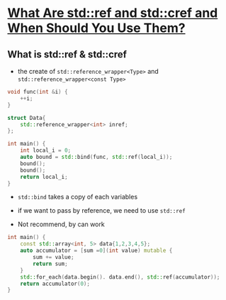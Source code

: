 # [What Are std::ref and std::cref and When Should You Use Them?](https://www.youtube.com/watch?v=YxSg_Gzm-VQ)

## What is std::ref & std::cref

* the create of `std::reference_wrapper<Type>` and `std::reference_wrapper<const Type>`

```cpp
void func(int &i) {
    ++i;
}

struct Data{
    std::reference_wrapper<int> inref;
};

int main() {
    int local_i = 0;
    auto bound = std::bind(func, std::ref(local_i));
    bound();
    bound();
    return local_i;
}
```

* `std::bind` takes a copy of each variables
* if we want to pass by reference, we need to use `std::ref`

* Not recommend, by can work

```cpp
int main() {
    const std::array<int, 5> data{1,2,3,4,5};
    auto accumulator = [sum =0](int value) mutable {
        sum += value;
        return sum;
    }
    std::for_each(data.begin(). data.end(), std::ref(accumulator));
    return accumulator(0);
}
```
